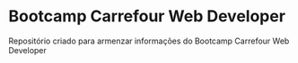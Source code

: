 # Bootcamp Carrefour Web Developer
Repositório criado para armenzar informações do Bootcamp Carrefour Web Developer
